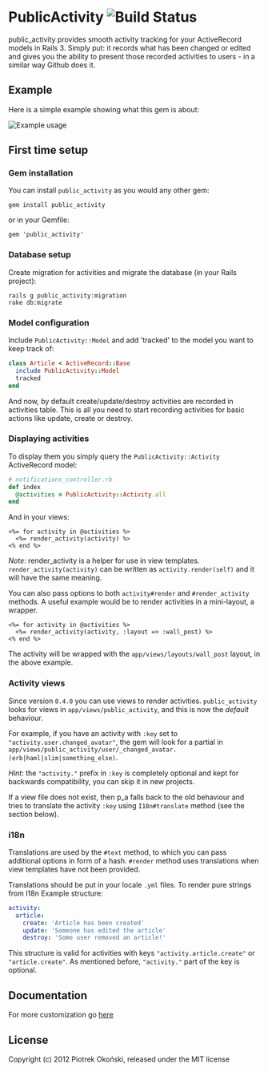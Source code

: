 # PublicActivity ![Build Status](http://travis-ci.org/pokonski/public_activity.png)

public_activity provides smooth activity tracking for your ActiveRecord models in Rails 3.
Simply put: it records what has been changed or edited and gives you the ability to present those recorded activities to users - in a similar way Github does it.

## Example

Here is a simple example showing what this gem is about:

![Example usage](http://i.imgur.com/uGPSm.png)

## First time setup

### Gem installation

You can install `public_activity` as you would any other gem:

    gem install public_activity

or in your Gemfile:

    gem 'public_activity'

### Database setup

Create migration for activities and migrate the database (in your Rails project):

    rails g public_activity:migration
    rake db:migrate

### Model configuration

Include `PublicActivity::Model` and add 'tracked' to the model you want to keep track of:

```ruby
class Article < ActiveRecord::Base
  include PublicActivity::Model
  tracked
end
```

And now, by default create/update/destroy activities are recorded in activities table. This is all you need to start recording activities for basic actions like update, create or destroy.

### Displaying activities

To display them you simply query the `PublicActivity::Activity` ActiveRecord model:

```ruby
# notifications_controller.rb
def index
  @activities = PublicActivity::Activity.all
end
```

And in your views:

```erb
<%= for activity in @activities %>
  <%= render_activity(activity) %>
<% end %>
```

*Note*: render_activity is a helper for use in view templates. `render_activity(activity)` can be written as `activity.render(self)` and it will have the same meaning.

You can also pass options to both `activity#render` and `#render_activity` methods. A useful example would be to render activities in a mini-layout, a wrapper.

```erb
<%= for activity in @activities %>
  <%= render_activity(activity, :layout => :wall_post) %>
<% end %>
```

The activity will be wrapped with the `app/views/layouts/wall_post` layout, in the above example.

### Activity views

Since version `0.4.0` you can use views to render activities. `public_activity` looks for views in `app/views/public_activity`, and this is now the *default* behaviour.

For example, if you have an activity with `:key` set to `"activity.user.changed_avatar"`, the gem will look for a partial in `app/views/public_activity/user/_changed_avatar.(erb|haml|slim|something_else)`.

*Hint*: the `"activity."` prefix in `:key` is completely optional and kept for backwards compatibility, you can skip it in new projects.

If a view file does not exist, then p_a falls back to the old behaviour and tries to translate the activity `:key` using `I18n#translate` method (see the section below).

### i18n

Translations are used by the `#text` method, to which you can pass additional options in form of a hash. `#render` method uses translations when view templates have not been provided.

Translations should be put in your locale `.yml` files. To render pure strings from I18n Example structure:

```yaml
activity:
  article:
    create: 'Article has been created'
    update: 'Someone has edited the article'
    destroy: 'Some user removed an article!'
```

This structure is valid for activities with keys `"activity.article.create"` or `"article.create"`. As mentioned before, `"activity."` part of the key is optional.

## Documentation

For more customization go [here](http://rubydoc.info/gems/public_activity/index)

## License
Copyright (c) 2012 Piotrek Okoński, released under the MIT license